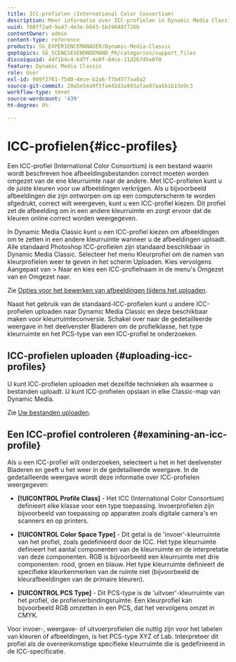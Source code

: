 ```yaml
---
title: ICC-profielen (International Color Consortium)
description: Meer informatie over ICC-profielen in Dynamic Media Classic.
uuid: 708ff2ad-9a47-4e3e-b643-5b19648f726b
contentOwner: admin
content-type: reference
products: SG_EXPERIENCEMANAGER/Dynamic-Media-Classic
geptopics: SG_SCENESEVENONDEMAND_PK/categories/support_files
discoiquuid: 44f1b4c4-6d7f-4e0f-84ce-11d26745e0f0
feature: Dynamic Media Classic
role: User
exl-id: 989f2761-f5d0-4ece-b2a6-f7b4577aa8a2
source-git-commit: 20a5e54a9f3fa442d3a993afae07aa5b1b13e9c3
workflow-type: tm+mt
source-wordcount: '439'
ht-degree: 0%

---
```


# ICC-profielen{#icc-profiles}

Een ICC-profiel (International Color Consortium) is een bestand waarin wordt beschreven hoe afbeeldingsbestanden correct moeten worden omgezet van de ene kleurruimte naar de andere. Met ICC-profielen kunt u de juiste kleuren voor uw afbeeldingen verkrijgen. Als u bijvoorbeeld afbeeldingen die zijn ontworpen om op een computerscherm te worden afgedrukt, correct wilt weergeven, kunt u een ICC-profiel kiezen. Dit profiel zet de afbeelding om in een andere kleurruimte en zorgt ervoor dat de kleuren online correct worden weergegeven.

In Dynamic Media Classic kunt u een ICC-profiel kiezen om afbeeldingen om te zetten in een andere kleurruimte wanneer u de afbeeldingen uploadt. Alle standaard Photoshop ICC-profielen zijn standaard beschikbaar in Dynamic Media Classic. Selecteer het menu Kleurprofiel om de namen van kleurprofielen weer te geven in het scherm Uploaden. Kies vervolgens Aangepast van > Naar en kies een ICC-profielnaam in de menu&#39;s Omgezet van en Omgezet naar.

Zie [Opties voor het bewerken van afbeeldingen tijdens het uploaden](image-editing-options-upload.md#image-editing-options-at-upload).

Naast het gebruik van de standaard-ICC-profielen kunt u andere ICC-profielen uploaden naar Dynamic Media Classic en deze beschikbaar maken voor kleurruimteconversie. Schakel over naar de gedetailleerde weergave in het deelvenster Bladeren om de profielklasse, het type kleurruimte en het PCS-type van een ICC-profiel te onderzoeken.

## ICC-profielen uploaden {#uploading-icc-profiles}

U kunt ICC-profielen uploaden met dezelfde technieken als waarmee u bestanden uploadt. U kunt ICC-profielen opslaan in elke Classic-map van Dynamic Media.

Zie [Uw bestanden uploaden](uploading-files.md#uploading_your_files).

## Een ICC-profiel controleren {#examining-an-icc-profile}

Als u een ICC-profiel wilt onderzoeken, selecteert u het in het deelvenster Bladeren en geeft u het weer in de gedetailleerde weergave. In de gedetailleerde weergave wordt deze informatie over ICC-profielen weergegeven:

* **[!UICONTROL Profile Class]** - Het ICC (International Color Consortium) definieert elke klasse voor een type toepassing. Invoerprofielen zijn bijvoorbeeld van toepassing op apparaten zoals digitale camera&#39;s en scanners en op printers.

* **[!UICONTROL Color Space Type]** - Dit getal is de &#39;invoer&#39;-kleurruimte van het profiel, zoals gedefinieerd door de ICC. Het type kleurruimte definieert het aantal componenten van de kleurruimte en de interpretatie van deze componenten. RGB is bijvoorbeeld een kleurruimte met drie componenten: rood, groen en blauw. Het type kleurruimte definieert de specifieke kleurkenmerken van de ruimte niet (bijvoorbeeld de kleurafbeeldingen van de primaire kleuren).

* **[!UICONTROL PCS Type]** - Dit PCS-type is de &#39;uitvoer&#39;-kleurruimte van het profiel, de profielverbindingsruimte. Een kleurprofiel kan bijvoorbeeld RGB omzetten in een PCS, dat het vervolgens omzet in CMYK.

Voor invoer-, weergave- of uitvoerprofielen die nuttig zijn voor het labelen van kleuren of afbeeldingen, is het PCS-type XYZ of Lab. Interpreteer dit profiel als de overeenkomstige specifieke kleurruimte die is gedefinieerd in de ICC-specificatie.
